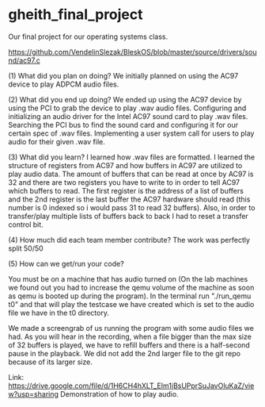 # gheith_final_project
Our final project for our operating systems class. 

https://github.com/VendelinSlezak/BleskOS/blob/master/source/drivers/sound/ac97.c

(1) What did you plan on doing?
We initially planned on using the AC97 device to play ADPCM audio files.

(2) What did you end up doing?
We ended up using the AC97 device by using the PCI to grab the device to play .wav audio files.
Configuring and initializing an audio driver for the Intel AC97 sound card to play .wav files. Searching
the PCI bus to find the sound card and configuring it for our certain spec of .wav files.
Implementing a user system call for users to play audio for their given .wav file.

(3) What did you learn?
I learned how .wav files are formatted. I learned the structure of registers from AC97 and how buffers in AC97 are utilized to play audio data.
The amount of buffers that can be read at once by AC97 is 32 and there are two registers you have to write to in order to tell AC97 which buffers to read.
The first register is the address of a list of buffers and the 2nd register is the last buffer the AC97 hardware should read (this number is 0 indexed 
so i would pass 31 to read 32 buffers). Also, in order to transfer/play multiple lists of buffers back to back I had to reset a transfer control bit.

(4) How much did each team member contribute?
The work was perfectly split 50/50

(5) How can we get/run your code?

You must be on a machine that has audio turned on (On the lab machines we found out you had to increase the qemu volume of the machine
as soon as qemu is booted up during the program). In the terminal run "./run_qemu t0" and that will play the 
testcase we have created which is set to the audio file we have in the t0 directory.

We made a screengrab of us running the program with some audio files we had. As you will hear in the recording, when a file bigger than
the max size of 32 buffers is played, we have to refill buffers and there is a half-second pause in the playback. We did not add the 2nd larger file
to the git repo because of its larger size.

Link: https://drive.google.com/file/d/1H6CH4hXLT_EIm1jBsUPprSuJavOluKaZ/view?usp=sharing
Demonstration of how to play audio.

